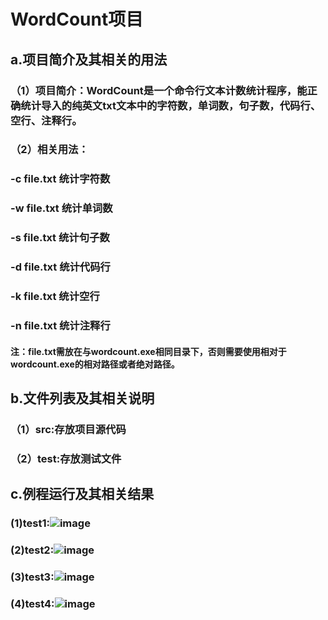# WordCount项目
## a.项目简介及其相关的用法 
### （1）项目简介：WordCount是一个命令行文本计数统计程序，能正确统计导入的纯英文txt文本中的字符数，单词数，句子数，代码行、空行、注释行。
### （2）相关用法：
### -c file.txt 统计字符数
### -w file.txt 统计单词数
### -s file.txt 统计句子数
### -d file.txt 统计代码行
### -k file.txt 统计空行
### -n file.txt 统计注释行
#### 注：file.txt需放在与wordcount.exe相同目录下，否则需要使用相对于wordcount.exe的相对路径或者绝对路径。
## b.文件列表及其相关说明
### （1）src:存放项目源代码
### （2）test:存放测试文件
## c.例程运行及其相关结果
### (1)test1:![image](https://note.youdao.com/yws/public/resource/457bd6082cc0994a21bed12afb177820/xmlnote/AB8AC0668677418C920410D6A665DCD6/76)
### (2)test2:![image](https://note.youdao.com/yws/public/resource/457bd6082cc0994a21bed12afb177820/xmlnote/15E3F90AA33945278E7FB154CD5DBEE6/79)
### (3)test3:![image](https://note.youdao.com/yws/public/resource/457bd6082cc0994a21bed12afb177820/xmlnote/C116F9CDFF594F308C142F82397BC5B1/78)
### (4)test4:![image](https://note.youdao.com/yws/public/resource/457bd6082cc0994a21bed12afb177820/xmlnote/0A9CBC2BA4F24631BF6438C9224FD843/77)

